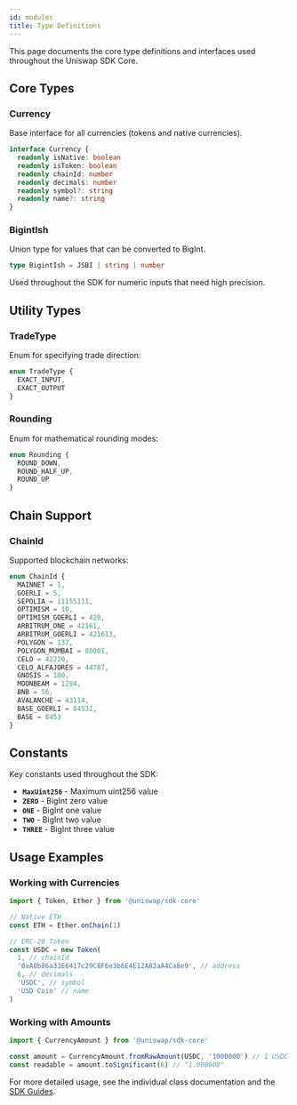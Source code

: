 ```yaml
---
id: modules
title: Type Definitions
---
```


This page documents the core type definitions and interfaces used throughout the Uniswap SDK Core.

## Core Types

### Currency

Base interface for all currencies (tokens and native currencies).

```typescript
interface Currency {
  readonly isNative: boolean
  readonly isToken: boolean
  readonly chainId: number
  readonly decimals: number
  readonly symbol?: string
  readonly name?: string
}
```

### BigintIsh

Union type for values that can be converted to BigInt.

```typescript
type BigintIsh = JSBI | string | number
```

Used throughout the SDK for numeric inputs that need high precision.

## Utility Types

### TradeType

Enum for specifying trade direction:

```typescript
enum TradeType {
  EXACT_INPUT,
  EXACT_OUTPUT
}
```

### Rounding

Enum for mathematical rounding modes:

```typescript
enum Rounding {
  ROUND_DOWN,
  ROUND_HALF_UP,
  ROUND_UP
}
```

## Chain Support

### ChainId

Supported blockchain networks:

```typescript
enum ChainId {
  MAINNET = 1,
  GOERLI = 5,
  SEPOLIA = 11155111,
  OPTIMISM = 10,
  OPTIMISM_GOERLI = 420,
  ARBITRUM_ONE = 42161,
  ARBITRUM_GOERLI = 421613,
  POLYGON = 137,
  POLYGON_MUMBAI = 80001,
  CELO = 42220,
  CELO_ALFAJORES = 44787,
  GNOSIS = 100,
  MOONBEAM = 1284,
  BNB = 56,
  AVALANCHE = 43114,
  BASE_GOERLI = 84531,
  BASE = 8453
}
```

## Constants

Key constants used throughout the SDK:

- **`MaxUint256`** - Maximum uint256 value
- **`ZERO`** - BigInt zero value  
- **`ONE`** - BigInt one value
- **`TWO`** - BigInt two value
- **`THREE`** - BigInt three value

## Usage Examples

### Working with Currencies

```typescript
import { Token, Ether } from '@uniswap/sdk-core'

// Native ETH
const ETH = Ether.onChain(1)

// ERC-20 Token
const USDC = new Token(
  1, // chainId
  '0xA0b86a33E6417c29C8F6e3b6E4E12A82aA4Ca8e9', // address
  6, // decimals
  'USDC', // symbol
  'USD Coin' // name
)
```

### Working with Amounts

```typescript
import { CurrencyAmount } from '@uniswap/sdk-core'

const amount = CurrencyAmount.fromRawAmount(USDC, '1000000') // 1 USDC
const readable = amount.toSignificant(6) // "1.000000"
```

For more detailed usage, see the individual class documentation and the [SDK Guides](../../v3/guides/01-background.md).